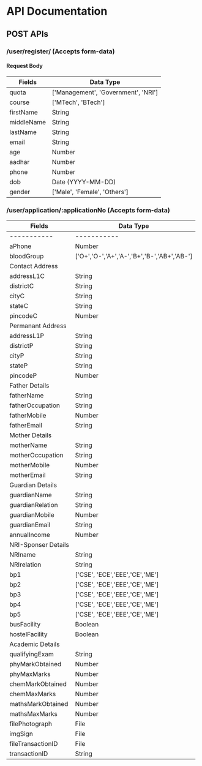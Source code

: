 # API Documentation
## POST APIs
### /user/register/ (Accepts form-data)
#### Request Body
|Fields		|Data Type	|
|-----------|-----------|
|quota 		| ['Management', 'Government', 'NRI']|
|course		| ['MTech', 'BTech']|
|firstName	| String	|
|middleName	| String	|
|lastName	| String	|
|email		| String	|
|age		| Number	|
|aadhar		| Number	|
|phone		| Number	|
|dob		| Date (YYYY-MM-DD)|
|gender		| ['Male', 'Female', 'Others']|

### /user/application/:applicationNo (Accepts form-data)
|Fields     |Data Type  |
|-----------|-----------|
|-----------|-----------|
|aPhone 	| Number	|
|bloodGroup	| ['O+','O-','A+','A-','B+','B-','AB+','AB-']|
|Contact Address        |
|addressL1C | String    |
|districtC  | String    |
|cityC      | String    |
|stateC     | String    |
|pincodeC   | Number    |
|Permanant Address      |
|addressL1P | String    |
|districtP  | String    |
|cityP      | String    |
|stateP     | String    |
|pincodeP   | Number    |
|Father Details         |
|fatherName | String    |
|fatherOccupation| String    |
|fatherMobile| Number    |
|fatherEmail| String    |
|Mother Details         |
|motherName | String    |
|motherOccupation| String    |
|motherMobile| Number    |
|motherEmail| String    |
|Guardian Details       |
|guardianName| String    |
|guardianRelation| String    |
|guardianMobile| Number    |
|guardianEmail| String    |
|annualIncome| Number   |
|NRI-Sponser Details    |
|NRIname    | String    |
|NRIrelation   | String    |
|bp1        | ['CSE', 'ECE','EEE','CE','ME']|
|bp2        | ['CSE', 'ECE','EEE','CE','ME']|
|bp3        | ['CSE', 'ECE','EEE','CE','ME']|
|bp4        | ['CSE', 'ECE','EEE','CE','ME']|
|bp5        | ['CSE', 'ECE','EEE','CE','ME']|
|busFacility| Boolean   |
|hostelFacility|Boolean |
|Academic Details       |
|qualifyingExam| String |
|phyMarkObtained| Number|
|phyMaxMarks| Number    |
|chemMarkObtained| Number|
|chemMaxMarks| Number   |
|mathsMarkObtained| Number|
|mathsMaxMarks| Number  |
|filePhotograph| File   |
|imgSign    | File      |
|fileTransactionID| File|
|transactionID| String  |
